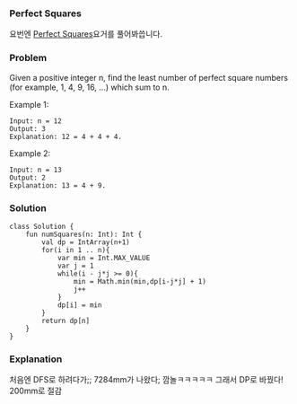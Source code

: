 ### Perfect Squares


요번엔 [Perfect Squares](https://leetcode.com/problems/perfect-squares/)요거를 풀어봐씁니다.

### Problem

Given a positive integer n, find the least number of perfect square numbers (for example, 1, 4, 9, 16, ...) which sum to n.

Example 1:

```
Input: n = 12
Output: 3
Explanation: 12 = 4 + 4 + 4.
```
Example 2:

```
Input: n = 13
Output: 2
Explanation: 13 = 4 + 9.
```
### Solution

```
class Solution {
    fun numSquares(n: Int): Int {
        val dp = IntArray(n+1)
        for(i in 1 .. n){
            var min = Int.MAX_VALUE
            var j = 1
            while(i - j*j >= 0){
                min = Math.min(min,dp[i-j*j] + 1)
                j++
            }
            dp[i] = min
        }
        return dp[n]
    }
}
```

### Explanation

처음엔 DFS로 하려다가;; 7284mm가 나왔다; 깜놀ㅋㅋㅋㅋㅋ 그래서 DP로 바꿨다! 200mm로 절감